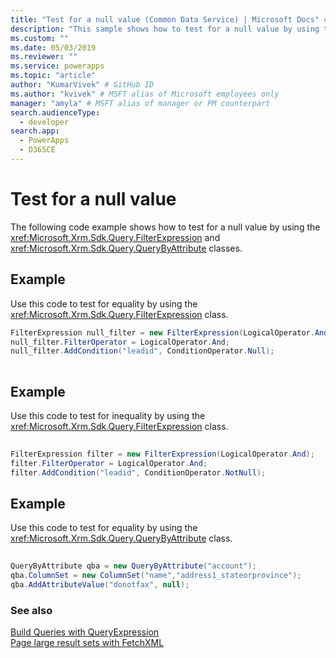 ```yaml
---
title: "Test for a null value (Common Data Service) | Microsoft Docs" # Intent and product brand in a unique string of 43-59 chars including spaces
description: "This sample shows how to test for a null value by using the FilterExpression and QueryByAttribute classes"
ms.custom: ""
ms.date: 05/03/2019
ms.reviewer: ""
ms.service: powerapps
ms.topic: "article"
author: "KumarVivek" # GitHub ID
ms.author: "kvivek" # MSFT alias of Microsoft employees only
manager: "amyla" # MSFT alias of manager or PM counterpart
search.audienceType: 
  - developer
search.app: 
  - PowerApps
  - D365CE
---
```


# Test for a null value

The following code example shows how to test for a null value by using the <xref:Microsoft.Xrm.Sdk.Query.FilterExpression> and <xref:Microsoft.Xrm.Sdk.Query.QueryByAttribute> classes.  
  
## Example  
 Use this code to test for equality by using the <xref:Microsoft.Xrm.Sdk.Query.FilterExpression> class.  
  
```csharp  
FilterExpression null_filter = new FilterExpression(LogicalOperator.And);   
null_filter.FilterOperator = LogicalOperator.And;   
null_filter.AddCondition("leadid", ConditionOperator.Null);  
  
```  
  
## Example  
 Use this code to test for inequality by using the <xref:Microsoft.Xrm.Sdk.Query.FilterExpression> class.  
  
```csharp  
  
FilterExpression filter = new FilterExpression(LogicalOperator.And);   
filter.FilterOperator = LogicalOperator.And;   
filter.AddCondition("leadid", ConditionOperator.NotNull);  
```  
  
## Example  
 Use this code to test for equality by using the <xref:Microsoft.Xrm.Sdk.Query.QueryByAttribute> class.  
  
```csharp  
  
QueryByAttribute qba = new QueryByAttribute("account");   
qba.ColumnSet = new ColumnSet("name","address1_stateorprovince");   
qba.AddAttributeValue("donotfax", null);  
```  
  
### See also  
 [Build Queries with QueryExpression](build-queries-with-queryexpression.md)   
 [Page large result sets with FetchXML](page-large-result-sets-with-fetchxml.md)
